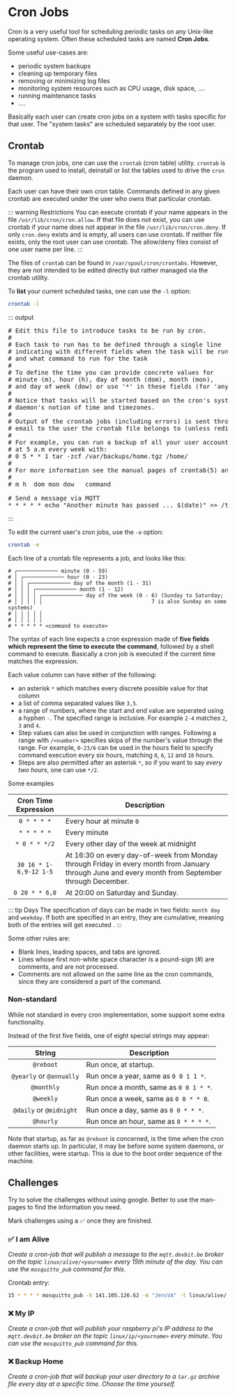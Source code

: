 # Cron Jobs

Cron is a very useful tool for scheduling periodic tasks on any Unix-like operating system. Often these scheduled tasks are named **Cron Jobs**.

Some useful use-cases are:

* periodic system backups
* cleaning up temporary files
* removing or minimizing log files
* monitoring system resources such as CPU usage, disk space, ....
* running maintenance tasks
* ....

Basically each user can create cron jobs on a system with tasks specific for that user. The "system tasks" are scheduled separately by the root user.

## Crontab

To manage cron jobs, one can use the `crontab` (cron table) utility. `crontab`  is  the  program  used to install, deinstall or list the tables used to drive the `cron` daemon.

Each user can have their own cron table. Commands defined in any given crontab are executed under the user who owns that particular crontab.

::: warning Restrictions
You can execute crontab if your name appears in the file `/usr/lib/cron/cron.allow`. If that file does not exist, you can use crontab if your name does not appear in the file `/usr/lib/cron/cron.deny`. If only `cron.deny` exists and is empty, all users can use crontab. If neither file exists, only the root user can use crontab. The allow/deny files consist of one user name per line.
:::

The files of `crontab` can be found in `/var/spool/cron/crontabs`. However, they are not intended to be edited directly but rather managed via the crontab utility.

To **list** your current scheduled tasks, one can use the `-l` option:

```bash
crontab -l
```

::: output
<pre>
# Edit this file to introduce tasks to be run by cron.
# 
# Each task to run has to be defined through a single line
# indicating with different fields when the task will be run
# and what command to run for the task
# 
# To define the time you can provide concrete values for
# minute (m), hour (h), day of month (dom), month (mon),
# and day of week (dow) or use '*' in these fields (for 'any').
# 
# Notice that tasks will be started based on the cron's system
# daemon's notion of time and timezones.
# 
# Output of the crontab jobs (including errors) is sent through
# email to the user the crontab file belongs to (unless redirected).
# 
# For example, you can run a backup of all your user accounts
# at 5 a.m every week with:
# 0 5 * * 1 tar -zcf /var/backups/home.tgz /home/
# 
# For more information see the manual pages of crontab(5) and cron(8)
# 
# m h  dom mon dow   command

# Send a message via MQTT
* * * * * echo "Another minute has passed ... $(date)" >> /tmp/timing.log
</pre>
:::

To edit the current user's cron jobs, use the `-e` option:

```bash
crontab -e
```

Each line of a crontab file represents a job, and looks like this:

```text
# ┌───────────── minute (0 - 59)
# │ ┌───────────── hour (0 - 23)
# │ │ ┌───────────── day of the month (1 - 31)
# │ │ │ ┌───────────── month (1 - 12)
# │ │ │ │ ┌───────────── day of the week (0 - 6) (Sunday to Saturday;
# │ │ │ │ │                                   7 is also Sunday on some systems)
# │ │ │ │ │
# │ │ │ │ │
# * * * * * <command to execute>
```

The syntax of each line expects a cron expression made of **five fields which represent the time to execute the command**, followed by a shell command to execute. Basically a cron job is executed if the current time matches the expression.

Each value column can have either of the following:

* an asterisk `*` which matches every discrete possible value for that column
* a list of comma separated values like `3,5`.
* a range of numbers, where the start and end value are seperated using a hyphen `-`. The specified range is inclusive. For example `2-4` matches `2`, `3` and `4`.
* Step values can also be used in conjunction with ranges. Following a range with `/<number>` specifies skips of the number's value through the range. For example, `0-23/6` can be used in the hours field to specify command execution every six hours, matching `0`, `6`, `12` and `18` hours.
* Steps are also permitted after an asterisk `*`, so if you want to say *every two hours*, one can use `*/2`.

Some examples

| Cron Time Expression | Description |
| :---: | --- |
| `0 * * * *` | Every hour at minute `0` |
| `* * * * *` | Every minute |
| `* 0 * * */2` | Every other day of the week at midnight |
| `30 16 * 1-6,9-12 1-5` | At 16:30 on every day-of-week from Monday through Friday in every month from January through June and every month from September through December. |
| `0 20 * * 6,0` | At 20:00 on Saturday and Sunday. |

::: tip Days
The specification of days can be made in two fields: `month day` and `weekday`. If both are specified in an entry, they are cumulative, meaning both of the entries will get executed .
:::

Some other rules are:

* Blank lines, leading spaces, and tabs are ignored.
* Lines whose first non-white space character is a pound-sign (#) are comments, and are not processed.
* Comments are not allowed on the same line as the cron commands, since they are considered a part of the command.

### Non-standard

While not standard in every cron implementation, some support some extra functionality.

Instead of the first five fields, one of eight special strings may appear:

| String | Description |
| :---: | --- |
| `@reboot` | Run once, at startup. |
| `@yearly` or `@annually` | Run once a year, same as `0 0 1 1 *`. |
| `@monthly` | Run once a month, same as `0 0 1 * *`. |
| `@weekly` | Run once a week, same as `0 0 * * 0`. |
| `@daily` or `@midnight` | Run once a day, same as `0 0 * * *`. |
| `@hourly` | Run once an hour, same as `0 * * * *`. |

Note that startup, as far as `@reboot` is concerned, is the time when the cron daemon starts up. In particular, it may be before some system daemons, or other facilities, were startup. This is due to the boot order sequence of the machine.


## Challenges

Try to solve the challenges without using google. Better to use the man-pages to find the information you need.

Mark challenges using a ✅ once they are finished.

### ✅ I am Alive

*Create a cron-job that will publish a message to the `mqtt.devbit.be` broker on the topic `linux/alive/<yourname>` every 15th minute of the day. You can use the `mosquitto_pub` command for this.*

Crontab entry:

```bash
15 * * * * mosquitto_pub -h 141.105.126.62 -m "JensVA" -t linux/alive/ -d
```

### ❌ My IP

*Create a cron-job that will publish your raspberry pi's IP address to the `mqtt.devbit.be` broker on the topic `linux/ip/<yourname>` every minute. You can use the `mosquitto_pub` command for this.*

### ❌ Backup Home

*Create a cron-job that will backup your user directory to a `tar.gz` archive file every day at a specific time. Choose the time yourself.*
